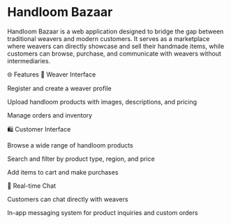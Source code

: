 # Handloom Bazaar
Handloom Bazaar is a web application designed to bridge the gap between traditional weavers and modern customers. It serves as a marketplace where weavers can directly showcase and sell their handmade items, while customers can browse, purchase, and communicate with weavers without intermediaries.

🌐 Features
🧶  Weaver Interface

Register and create a weaver profile

Upload handloom products with images, descriptions, and pricing

Manage orders and inventory

🛍️ Customer Interface

Browse a wide range of handloom products

Search and filter by product type, region, and price

Add items to cart and make purchases

💬 Real-time Chat

Customers can chat directly with weavers

In-app messaging system for product inquiries and custom orders
